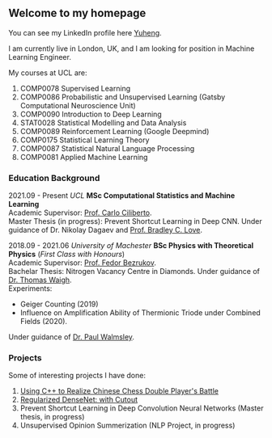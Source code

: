 ## Welcome to my homepage

You can see my LinkedIn profile here [Yuheng](https://www.linkedin.com/in/yuheng-jia-00200116b/).

I am currently live in London, UK, and I am looking for position in Machine Learning Engineer.

My courses at UCL are:
1. COMP0078 Supervised Learning
2. COMP0086 Probabilistic and Unsupervised Learning (Gatsby Computational Neuroscience Unit)
3. COMP0090 Introduction to Deep Learning
4. STAT0028 Statistical Modelling and Data Analysis
5. COMP0089 Reinforcement Learning (Google Deepmind)
6. COMP0175 Statistical Learning Theory
7. COMP0087 Statistical Natural Language Processing
8. COMP0081 Applied Machine Learning

### Education Background

2021.09 - Present     _UCL_     **MSc Computational Statistics and Machine Learning**<br>
Academic Supervisor: [Prof. Carlo Ciliberto](https://cciliber.github.io/).<br>
Master Thesis (in progress): Prevent Shortcut Learning in Deep CNN. Under guidance of Dr. Nikolay Dagaev and [Prof. Bradley C. Love](http://bradlove.org/).

2018.09 - 2021.06     _University of Machester_     **BSc Physics with Theoretical Physics** (_First Class with Honours_)<br>
Academic Supervisor: [Prof. Fedor Bezrukov](https://www.hep.manchester.ac.uk/u/bezrukov/).<br>
Bachelar Thesis: Nitrogen Vacancy Centre in Diamonds. Under guidance of [Dr. Thomas Waigh](https://www.research.manchester.ac.uk/portal/t.a.waigh.html).<br>
Experiments: 
- Geiger Counting (2019)
- Influence on Amplification Ability of Thermionic Triode under Combined Fields (2020). 

Under guidance of [Dr. Paul Walmsley](https://www.research.manchester.ac.uk/portal/paul.walmsley.html).

### Projects 
Some of interesting projects I have done:
1. [Using C++ to Realize Chinese Chess Double Player's Battle](https://github.com/YHJYH/CPP-Chinese-Chess)
2. [Regularized DenseNet: with Cutout](https://github.com/YHJYH/Machine_Learning/tree/main/projects/DenseNet%20%2B%20Cutout)
3. Prevent Shortcut Learning in Deep Convolution Neural Networks (Master thesis, in progress)
4. Unsupervised Opinion Summerization (NLP Project, in progress)

